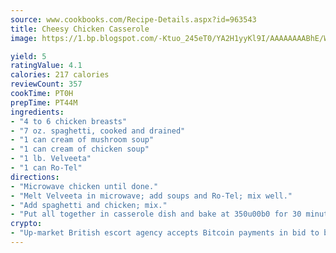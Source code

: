 ```yaml
---
source: www.cookbooks.com/Recipe-Details.aspx?id=963543
title: Cheesy Chicken Casserole
image: https://1.bp.blogspot.com/-Ktuo_245eT0/YA2H1yyKl9I/AAAAAAAABhE/WMoqSq2tWOcgMkPaLYZ-49h8pVDUUwFCQCLcBGAsYHQ/s307/5.png

yield: 5
ratingValue: 4.1
calories: 217 calories
reviewCount: 357
cookTime: PT0H
prepTime: PT44M
ingredients:
- "4 to 6 chicken breasts"
- "7 oz. spaghetti, cooked and drained"
- "1 can cream of mushroom soup"
- "1 can cream of chicken soup"
- "1 lb. Velveeta"
- "1 can Ro-Tel"
directions:
- "Microwave chicken until done."
- "Melt Velveeta in microwave; add soups and Ro-Tel; mix well."
- "Add spaghetti and chicken; mix."
- "Put all together in casserole dish and bake at 350u00b0 for 30 minutes."
crypto:
- "Up-market British escort agency accepts Bitcoin payments in bid to boost worker safety and client anonymity."
---
```

